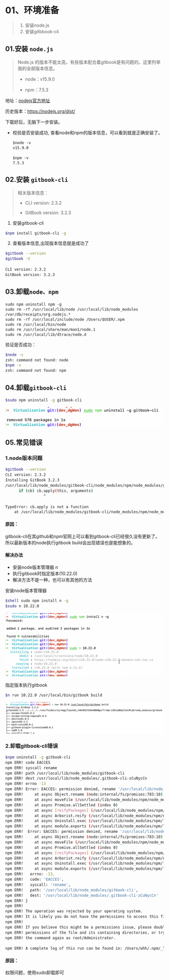 # 01、环境准备

> 1. 安装node.js
> 2. 安装gitbbook-cli

## 01.安装 `node.js`

> Node.js 的版本不能太高，有些版本配合着gitbook是有问题的。这里列举我的全部版本信息。
>
> - node：v15.9.0
>
> - npm：7.5.3

地址：[nodejs官方地址](https://nodejs.org/en/download/)

历史版本：https://nodejs.org/dist/

下载好后，无脑下一步安装。

- 校验是否安装成功, 查看node和npm的版本信息，可以看到就是正确安装了。

    ```shell
    $node -v
    v15.9.0
    
    $npm -v
    7.5.3
    ```



## 02.安装 `gitbook-cli`

> 相关版本信息：
>
> - CLI version: 2.3.2
>
> - GitBook version: 3.2.3

1. 安装gitbook-cli

```bash
$npm install gitbook-cli -g
```

2. 查看版本信息,出现版本信息就是成功了

```bash
$gitbook --version
$gitbook -V

CLI version: 2.3.2
GitBook version: 3.2.3
```





## 03.卸载`node、npm`

```shell
sudo npm uninstall npm -g
sudo rm -rf /usr/local/lib/node /usr/local/lib/node_modules /var/db/receipts/org.nodejs.*
sudo rm -rf /usr/local/include/node /Users/$USER/.npm
sudo rm /usr/local/bin/node
sudo rm /usr/local/share/man/man1/node.1
sudo rm /usr/local/lib/dtrace/node.d
```

验证是否成功：

```bash
$node -v                     
zsh: command not found: node
$npm -v                      
zsh: command not found: npm
```





## 04.卸载`gitbook-cli`

```bash
$sudo npm uninstall -g gitbook-cli
```

![image-20240401135530382](assets/image-20240401135530382.png)



## 05.常见错误

### 1.node版本问题

```bash
$gitbook --version
CLI version: 2.3.2
Installing GitBook 3.2.3
/usr/local/lib/node_modules/gitbook-cli/node_modules/npm/node_modules/graceful-fs/polyfills.js:287
      if (cb) cb.apply(this, arguments)
                 ^

TypeError: cb.apply is not a function
    at /usr/local/lib/node_modules/gitbook-cli/node_modules/npm/node_modules/graceful-fs/polyfills.js:287:18
```

#### 原因：

gitbook-cli在其github和npm官网上可以看到gitbook-cli已经很久没有更新了。所以最新版本的node执行gitbook build会出现错误也是能想象的。

#### 解决办法

- 安装node版本管理器 n 
- 执行gitbook时指定版本(10.22.0)
- 解决方法不是一种，也可以有其他的方法

安装node版本管理器

```bash
$shell sudo npm install n -g
$sudo n 10.22.0
```

![image-20240401135952408](assets/image-20240401135952408.png)

指定版本执行gitbook

```bash
$n run 10.22.0 /usr/local/bin/gitbook build
```

![image-20240401140005085](assets/image-20240401140005085.png)



### 2.卸载gitbook-cli错误

```bash
$npm uninstall -g gitbook-cli
npm ERR! code EACCES
npm ERR! syscall rename
npm ERR! path /usr/local/lib/node_modules/gitbook-cli
npm ERR! dest /usr/local/lib/node_modules/.gitbook-cli-zCuNycCn
npm ERR! errno -13
npm ERR! Error: EACCES: permission denied, rename '/usr/local/lib/node_modules/gitbook-cli' -> '/usr/local/lib/node_modules/.gitbook-cli-zCuNycCn'
npm ERR!     at async Object.rename (node:internal/fs/promises:783:10)
npm ERR!     at async moveFile (/usr/local/lib/node_modules/npm/node_modules/@npmcli/fs/lib/move-file.js:30:5)
npm ERR!     at async Promise.allSettled (index 0)
npm ERR!     at async [reifyPackages] (/usr/local/lib/node_modules/npm/node_modules/@npmcli/arborist/lib/arborist/reify.js:246:11)
npm ERR!     at async Arborist.reify (/usr/local/lib/node_modules/npm/node_modules/@npmcli/arborist/lib/arborist/reify.js:165:5)
npm ERR!     at async Uninstall.exec (/usr/local/lib/node_modules/npm/lib/commands/uninstall.js:52:5)
npm ERR!     at async module.exports (/usr/local/lib/node_modules/npm/lib/cli-entry.js:61:5)
npm ERR!  Error: EACCES: permission denied, rename '/usr/local/lib/node_modules/gitbook-cli' -> '/usr/local/lib/node_modules/.gitbook-cli-zCuNycCn'
npm ERR!     at async Object.rename (node:internal/fs/promises:783:10)
npm ERR!     at async moveFile (/usr/local/lib/node_modules/npm/node_modules/@npmcli/fs/lib/move-file.js:30:5)
npm ERR!     at async Promise.allSettled (index 0)
npm ERR!     at async [reifyPackages] (/usr/local/lib/node_modules/npm/node_modules/@npmcli/arborist/lib/arborist/reify.js:246:11)
npm ERR!     at async Arborist.reify (/usr/local/lib/node_modules/npm/node_modules/@npmcli/arborist/lib/arborist/reify.js:165:5)
npm ERR!     at async Uninstall.exec (/usr/local/lib/node_modules/npm/lib/commands/uninstall.js:52:5)
npm ERR!     at async module.exports (/usr/local/lib/node_modules/npm/lib/cli-entry.js:61:5) {
npm ERR!   errno: -13,
npm ERR!   code: 'EACCES',
npm ERR!   syscall: 'rename',
npm ERR!   path: '/usr/local/lib/node_modules/gitbook-cli',
npm ERR!   dest: '/usr/local/lib/node_modules/.gitbook-cli-zCuNycCn'
npm ERR! }
npm ERR! 
npm ERR! The operation was rejected by your operating system.
npm ERR! It is likely you do not have the permissions to access this file as the current user
npm ERR! 
npm ERR! If you believe this might be a permissions issue, please double-check the
npm ERR! permissions of the file and its containing directories, or try running
npm ERR! the command again as root/Administrator.

npm ERR! A complete log of this run can be found in: /Users/whh/.npm/_logs/2024-04-01T03_12_57_979Z-debug-0.log
```

#### 原因：

权限问题，使用sudo卸载即可
